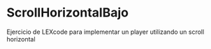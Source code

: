 ScrollHorizontalBajo
====================

Ejercicio de LEXcode para implementar un player utilizando un scroll horizontal 
